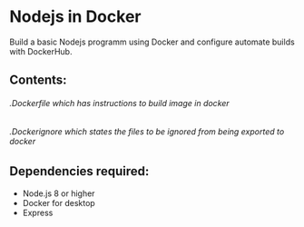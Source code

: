 # Nodejs in Docker
Build a basic Nodejs programm using Docker and configure automate builds with DockerHub.
## Contents:
###### .Dockerfile  which has instructions to build image in docker
###### .Dockerignore which states the files to be ignored from being exported to docker
## Dependencies required:
* Node.js 8 or higher
* Docker for desktop
* Express

